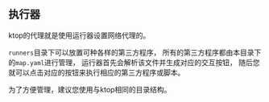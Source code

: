 ## 执行器

ktop的代理就是使用运行器设置网络代理的。

`runners`目录下可以放置可种各样的第三方程序，
所有的第三方程序都由本目录下的`map.yaml`进行管理，
运行器首先会解析该文件并生成对应的交互按钮，
随后您就可以点击对应的按钮来执行相应的第三方程序或脚本。

为了方便管理，建议您使用与ktop相同的目录结构。
